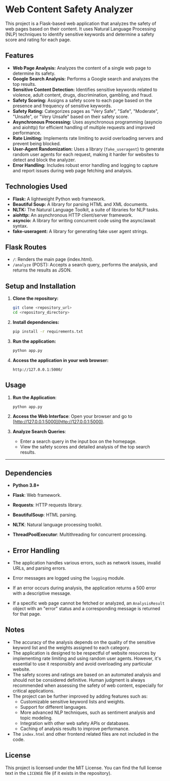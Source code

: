# Web Content Safety Analyzer

This project is a Flask-based web application that analyzes the safety of web pages based on their content. It uses Natural Language Processing (NLP) techniques to identify sensitive keywords and determine a safety score and rating for each page.

## Features

-   **Web Page Analysis:** Analyzes the content of a single web page to determine its safety.
-   **Google Search Analysis:** Performs a Google search and analyzes the top results.
-   **Sensitive Content Detection:** Identifies sensitive keywords related to violence, adult content, drugs, discrimination, gambling, and fraud.
-   **Safety Scoring:** Assigns a safety score to each page based on the presence and frequency of sensitive keywords.
-   **Safety Rating:** Categorizes pages as "Very Safe", "Safe", "Moderate", "Unsafe", or "Very Unsafe" based on their safety score.
-   **Asynchronous Processing:** Uses asynchronous programming (asyncio and aiohttp) for efficient handling of multiple requests and improved performance.
-   **Rate Limiting:** Implements rate limiting to avoid overloading servers and prevent being blocked.
-   **User-Agent Randomization:** Uses a library (`fake_useragent`) to generate random user agents for each request, making it harder for websites to detect and block the analyzer.
-   **Error Handling:** Includes robust error handling and logging to capture and report issues during web page fetching and analysis.

## Technologies Used

-   **Flask:** A lightweight Python web framework.
-   **Beautiful Soup:** A library for parsing HTML and XML documents.
-   **NLTK:** The Natural Language Toolkit, a suite of libraries for NLP tasks.
-   **aiohttp:** An asynchronous HTTP client/server framework.
-   **asyncio:** A library for writing concurrent code using the async/await syntax.
-   **fake-useragent:** A library for generating fake user agent strings.

## Flask Routes

-   `/`: Renders the main page (index.html).
-   `/analyze` (POST): Accepts a search query, performs the analysis, and returns the results as JSON.

## Setup and Installation

1. **Clone the repository:**

    ```bash
    git clone <repository_url>
    cd <repository_directory>
    ```

2. **Install dependencies:**

    ```bash
    pip install -r requirements.txt
    ```

3. **Run the application:**

    ```bash
    python app.py
    ```

4. **Access the application in your web browser:**

    ```
    http://127.0.0.1:5000/
    ```

## Usage

1. **Run the Application**:
    ```bash
    python app.py
    ```

2. **Access the Web Interface**:
   Open your browser and go to [http://127.0.0.1:5000](http://127.0.0.1:5000).

3. **Analyze Search Queries**:
   - Enter a search query in the input box on the homepage.
   - View the safety scores and detailed analysis of the top search results.

---


## Dependencies

- **Python 3.8+**
- **Flask**: Web framework.
- **Requests**: HTTP requests library.
- **BeautifulSoup**: HTML parsing.
- **NLTK**: Natural language processing toolkit.
- **ThreadPoolExecutor**: Multithreading for concurrent processing.

- ## Error Handling

-   The application handles various errors, such as network issues, invalid URLs, and parsing errors.
-   Error messages are logged using the `logging` module.
-   If an error occurs during analysis, the application returns a 500 error with a descriptive message.
-   If a specific web page cannot be fetched or analyzed, an `AnalysisResult` object with an "error" status and a corresponding message is returned for that page.

## Notes

-   The accuracy of the analysis depends on the quality of the sensitive keyword list and the weights assigned to each category.
-   The application is designed to be respectful of website resources by implementing rate limiting and using random user agents. However, it's essential to use it responsibly and avoid overloading any particular website.
-   The safety scores and ratings are based on an automated analysis and should not be considered definitive. Human judgment is always recommended when assessing the safety of web content, especially for critical applications.
-   The project can be further improved by adding features such as:
    -   Customizable sensitive keyword lists and weights.
    -   Support for different languages.
    -   More advanced NLP techniques, such as sentiment analysis and topic modeling.
    -   Integration with other web safety APIs or databases.
    -   Caching of analysis results to improve performance.
-   The `index.html` and other frontend related files are not included in the code.

## License

This project is licensed under the MIT License. You can find the full license text in the `LICENSE` file (if it exists in the repository).
